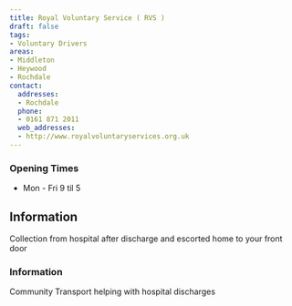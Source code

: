 ```yaml
---
title: Royal Voluntary Service ( RVS )
draft: false
tags:
- Voluntary Drivers
areas:
- Middleton
- Heywood
- Rochdale
contact:
  addresses:
  - Rochdale
  phone:
  - 0161 871 2011
  web_addresses:
  - http://www.royalvoluntaryservices.org.uk
---
```


### Opening Times
* Mon - Fri   9 til 5

## Information
Collection from hospital after discharge and escorted
home to your front door

### Information
Community Transport helping with hospital discharges